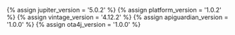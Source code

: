 {% assign jupiter_version = '5.0.2' %}
{% assign platform_version = '1.0.2' %}
{% assign vintage_version = '4.12.2' %}
{% assign apiguardian_version = '1.0.0' %}
{% assign ota4j_version = '1.0.0' %}
